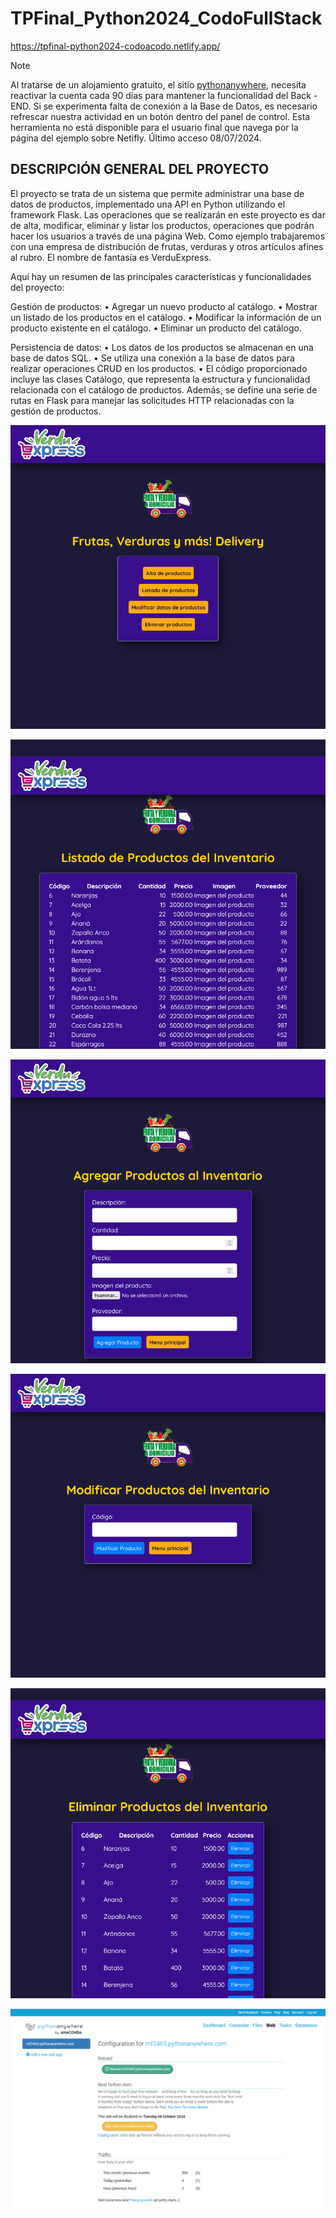 # TPFinal_Python2024_CodoFullStack

https://tpfinal-python2024-codoacodo.netlify.app/

> [!NOTE]
> Al tratarse de un alojamiento gratuito, el sitio [pythonanywhere](https://www.pythonanywhere.com/user/mf2465), necesita reactivar la cuenta cada 90 días para mantener la funcionalidad del Back - END.
> Si se experimenta falta de conexión a la Base de Datos, es necesario refrescar nuestra actividad en un botón dentro del panel de control. Esta herramienta no está disponible para el usuario final que navega por la página del ejemplo sobre Netifly.
> Último acceso 08/07/2024.

DESCRIPCIÓN GENERAL DEL PROYECTO
---------------------------------

El proyecto se trata de un sistema que permite administrar una base de datos de productos, implementado una API en Python utilizando el framework Flask. Las operaciones que se realizarán en este proyecto es dar de alta, modificar, eliminar y listar los productos, operaciones que podrán hacer los usuarios a través de una página Web.
Como ejemplo trabajaremos con una empresa de distribución de frutas, verduras y otros artículos afines al rubro. El nombre de fantasía es VerduExpress.

Aquí hay un resumen de las principales características y funcionalidades del proyecto:

Gestión de productos:
• Agregar un nuevo producto al catálogo.
• Mostrar un listado de los productos en el catálogo.
• Modificar la información de un producto existente en el catálogo.
• Eliminar un producto del catálogo.

Persistencia de datos:
• Los datos de los productos se almacenan en una base de datos SQL.
• Se utiliza una conexión a la base de datos para realizar operaciones CRUD en los productos.
• El código proporcionado incluye las clases Catálogo, que representa la estructura y funcionalidad relacionada con el catálogo de productos. Además, se define una serie de rutas en Flask para manejar las solicitudes HTTP relacionadas con la gestión de productos.

![Menú](https://github.com/mf2465/TPFinal_Python2024_CodoFullStack/blob/main/static/imagenes/menu.png)

![Listado](https://github.com/mf2465/TPFinal_Python2024_CodoFullStack/blob/main/static/imagenes/listado.png)

![Alta](https://github.com/mf2465/TPFinal_Python2024_CodoFullStack/blob/main/static/imagenes/alta.png)

![Modificar](https://github.com/mf2465/TPFinal_Python2024_CodoFullStack/blob/main/static/imagenes/modificar.png)

![Eliminar](https://github.com/mf2465/TPFinal_Python2024_CodoFullStack/blob/main/static/imagenes/eliminar.png)

![Pythonanywhere](https://github.com/mf2465/TPFinal_Python2024_CodoFullStack/blob/main/static/imagenes/pythonanywhere.png)
